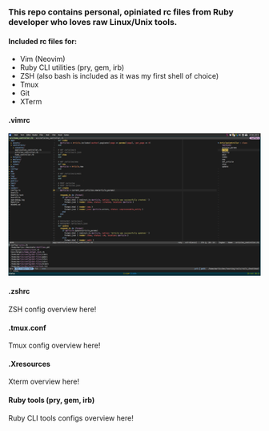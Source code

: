 ### This repo contains personal, opiniated rc files from Ruby developer who loves raw Linux/Unix tools.

#### Included rc files for:

* Vim (Neovim)
* Ruby CLI utilities (pry, gem, irb)
* ZSH (also bash is included as it was my first shell of choice)
* Tmux
* Git
* XTerm

#### .vimrc

![alt text](./images/vim.png "My vim setup.")

#### .zshrc

ZSH config overview here!

#### .tmux.conf

Tmux config overview here!

#### .Xresources

Xterm overview here!

#### Ruby tools (pry, gem, irb)

Ruby CLI tools configs overview here!
